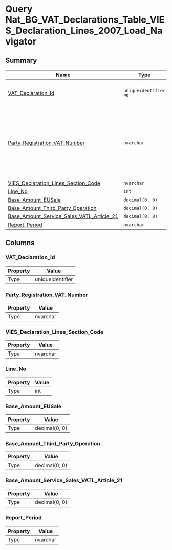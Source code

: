 # Query Nat_BG_VAT_Declarations_Table_VIES_Declaration_Lines_2007_Load_Navigator


## Summary

| Name | Type | Description |
| - | - | --- |
|[VAT_Declaration_Id](#vat_declaration_id)|`uniqueidentifier` `PK`|Unique identification of the VAT declaration.|
|[Party_Registration_VAT_Number](#party_registration_vat_number)|`nvarchar` |VAT registration number where applicable. NULL means that VAT number is not applicable or unknown|
|[VIES_Declaration_Lines_Section_Code](#vies_declaration_lines_section_code)|`nvarchar` ||
|[Line_No](#line_no)|`int` ||
|[Base_Amount_EUSale](#base_amount_eusale)|`decimal(0, 0)` ||
|[Base_Amount_Third_Party_Operation](#base_amount_third_party_operation)|`decimal(0, 0)` ||
|[Base_Amount_Service_Sales_VATL_Article_21](#base_amount_service_sales_vatl_article_21)|`decimal(0, 0)` ||
|[Report_Period](#report_period)|`nvarchar` ||

## Columns

### VAT_Declaration_Id

| Property | Value |
| - | - |
|Type|uniqueidentifier|

### Party_Registration_VAT_Number

| Property | Value |
| - | - |
|Type|nvarchar|

### VIES_Declaration_Lines_Section_Code

| Property | Value |
| - | - |
|Type|nvarchar|

### Line_No

| Property | Value |
| - | - |
|Type|int|

### Base_Amount_EUSale

| Property | Value |
| - | - |
|Type|decimal(0, 0)|

### Base_Amount_Third_Party_Operation

| Property | Value |
| - | - |
|Type|decimal(0, 0)|

### Base_Amount_Service_Sales_VATL_Article_21

| Property | Value |
| - | - |
|Type|decimal(0, 0)|

### Report_Period

| Property | Value |
| - | - |
|Type|nvarchar|



